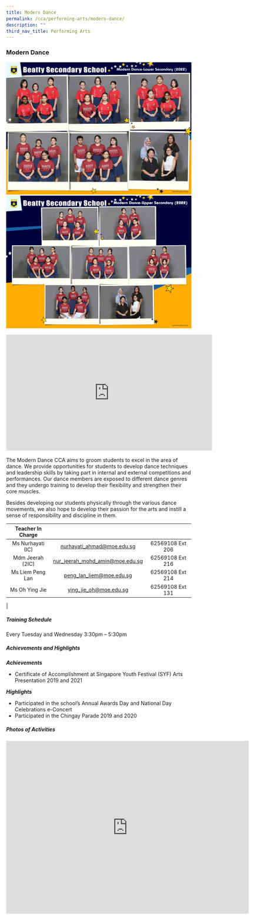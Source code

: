 ```yaml
---
title: Modern Dance
permalink: /cca/performing-arts/modern-dance/
description: ""
third_nav_title: Performing Arts
---
```

### **Modern Dance**
![Modern Dance](/images/CCA%202022/modern-dance-lower-secondary.png)
<br>
![Modern Dance](/images/CCA%202022/modern-dance-upper-secondary.png)

<iframe allowfullscreen="" allow="accelerometer; autoplay; clipboard-write; encrypted-media; gyroscope; picture-in-picture" frameborder="0" title="Beatty Secondary School - Modern Dance" src="https://www.youtube.com/embed/YEsEvH7pVYQ" height="315" width="560"></iframe>

The Modern Dance CCA aims to groom students to excel in the area of dance. We provide opportunities for students to develop dance techniques and leadership skills by taking part in internal and external competitions and performances. Our dance members are exposed to different dance genres and they undergo training to develop their flexibility and strengthen their core muscles.  
  
Besides developing our students physically through the various dance movements, we also hope to develop their passion for the arts and instill a sense of responsibility and discipline in them.

| Teacher In Charge |  |  |
|:---:|:---:|:---:|
| Ms Nurhayati (IC) | [nurhayati_ahmad@moe.edu.sg](mailto:nurhayati_ahmad@moe.edu.sg) | 62569108 Ext 206 |
| Mdm Jeerah (2IC) | [nur_jeerah_mohd_amin@moe.edu.sg](mailto:nur_jeerah_mohd_amin@moe.edu.sg) | 62569108 Ext 216 |
| Ms Liem Peng Lan | [peng_lan_liem@moe.edu.sg](mailto:peng_lan_liem@moe.edu.sg) | 62569108 Ext 214 |
| Ms Oh Ying Jie | [ying_jie_oh@moe.edu.sg](mailto:ying_jie_oh@moe.edu.sg) | 62569108 Ext 131 |
| 

##### **Training Schedule**
Every Tuesday and Wednesday 3:30pm – 5:30pm

##### **Achievements and Highlights**
**_Achievements_**
*   Certificate of Accomplishment at Singapore Youth Festival (SYF) Arts Presentation 2019 and 2021

**_Highlights_**
*   Participated in the school’s Annual Awards Day and National Day Celebrations e-Concert
*   Participated in the Chingay Parade 2019 and 2020

##### **Photos of Activities**

<iframe allowfullscreen="true" height="469" width="660" frameborder="0" src="https://docs.google.com/presentation/d/e/2PACX-1vR7YAS01ipvD0wiVRtf0x-cDIebfmxnDUO7LfSx2Wj1e7XptvOeFgZm7cTUtr_YaGP69tc2i8NPWpJU/embed?start=false&amp;loop=false&amp;delayms=3000"></iframe>